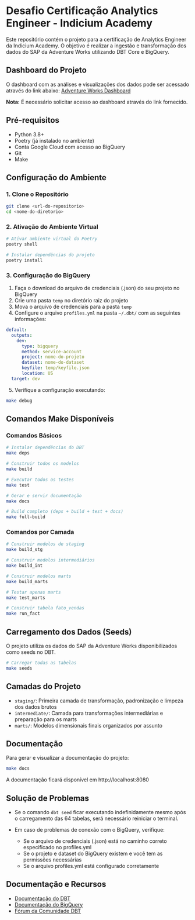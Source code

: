 # Desafio Certificação Analytics Engineer - Indicium Academy

Este repositório contém o projeto para a certificação de Analytics Engineer da Indicium Academy. O objetivo é realizar a ingestão e transformação dos dados do SAP da Adventure Works utilizando DBT Core e BigQuery.

## Dashboard do Projeto

O dashboard com as análises e visualizações dos dados pode ser acessado através do link abaixo:
[Adventure Works Dashboard](https://drive.google.com/file/d/1P5sIFxPpFo0O0Vb3xIx0Xd5AipQMJtO5/view?usp=sharing)

**Nota:** É necessário solicitar acesso ao dashboard através do link fornecido.

## Pré-requisitos

- Python 3.8+
- Poetry (já instalado no ambiente)
- Conta Google Cloud com acesso ao BigQuery
- Git
- Make

## Configuração do Ambiente

### 1. Clone o Repositório

```bash
git clone <url-do-repositorio>
cd <nome-do-diretorio>
```

### 2. Ativação do Ambiente Virtual

```bash
# Ativar ambiente virtual do Poetry
poetry shell

# Instalar dependências do projeto
poetry install
```

### 3. Configuração do BigQuery

1. Faça o download do arquivo de credenciais (.json) do seu projeto no BigQuery
2. Crie uma pasta `temp` no diretório raiz do projeto
3. Mova o arquivo de credenciais para a pasta `temp`
4. Configure o arquivo `profiles.yml` na pasta `~/.dbt/` com as seguintes informações:

```yaml
default:
  outputs:
    dev:
      type: bigquery
      method: service-account
      project: nome-do-projeto
      dataset: nome-do-dataset 
      keyfile: temp/keyfile.json  
      location: US
  target: dev
```

5. Verifique a configuração executando:
```bash
make debug
```

## Comandos Make Disponíveis

### Comandos Básicos

```bash
# Instalar dependências do DBT
make deps

# Construir todos os modelos 
make build

# Executar todos os testes
make test

# Gerar e servir documentação
make docs

# Build completo (deps + build + test + docs)
make full-build
```

### Comandos por Camada

```bash
# Construir modelos de staging
make build_stg

# Construir modelos intermediários
make build_int

# Construir modelos marts
make build_marts

# Testar apenas marts
make test_marts

# Construir tabela fato_vendas
make run_fact
```

## Carregamento dos Dados (Seeds)

O projeto utiliza os dados do SAP da Adventure Works disponibilizados como seeds no DBT.

```bash
# Carregar todas as tabelas
make seeds
```

## Camadas do Projeto

- `staging/`: Primeira camada de transformação, padronização e limpeza dos dados brutos
- `intermediate/`: Camada para transformações intermediárias e preparação para os marts
- `marts/`: Modelos dimensionais finais organizados por assunto

## Documentação

Para gerar e visualizar a documentação do projeto:

```bash
make docs
```

A documentação ficará disponível em http://localhost:8080

## Solução de Problemas

- Se o comando `dbt seed` ficar executando indefinidamente mesmo após o carregamento das 64 tabelas, será necessário reiniciar o terminal.

- Em caso de problemas de conexão com o BigQuery, verifique:
  - Se o arquivo de credenciais (.json) está no caminho correto especificado no profiles.yml
  - Se o projeto e dataset do BigQuery existem e você tem as permissões necessárias
  - Se o arquivo profiles.yml está configurado corretamente

## Documentação e Recursos

- [Documentação do DBT](https://docs.getdbt.com/docs/introduction)
- [Documentação do BigQuery](https://cloud.google.com/bigquery/docs)
- [Fórum da Comunidade DBT](https://discourse.getdbt.com/)